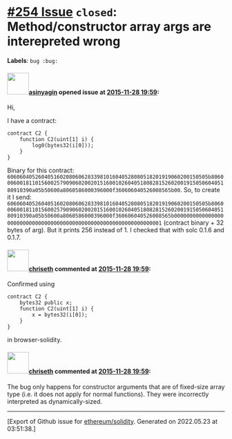 # [\#254 Issue](https://github.com/ethereum/solidity/issues/254) `closed`: Method/constructor array args are interepreted wrong
**Labels**: `bug :bug:`


#### <img src="https://avatars.githubusercontent.com/u/700837?v=4" width="50">[asinyagin](https://github.com/asinyagin) opened issue at [2015-11-28 19:59](https://github.com/ethereum/solidity/issues/254):

Hi,

I have a contract:

```
contract C2 {
    function C2(uint[1] i) {
        log0(bytes32(i[0]));
    }
}
```

Binary for this contract: `60606040526040516020806062833981016040528080518201919060200150505b8060006001811015600257909060200201516001026040518082815260200191505060405180910390a05b50600a8060586000396000f360606040526008565b00`. So, to create it I send: `60606040526040516020806062833981016040528080518201919060200150505b8060006001811015600257909060200201516001026040518082815260200191505060405180910390a05b50600a8060586000396000f360606040526008565b000000000000000000000000000000000000000000000000000000000000000001` (contract binary + 32 bytes of arg). But it prints 256 instead of 1. I checked that with solc 0.1.6 and 0.1.7.


#### <img src="https://avatars.githubusercontent.com/u/9073706?v=4" width="50">[chriseth](https://github.com/chriseth) commented at [2015-11-28 19:59](https://github.com/ethereum/solidity/issues/254#issuecomment-160345824):

Confirmed using

```
contract C2 {
    bytes32 public x;
    function C2(uint[1] i) {
        x = bytes32(i[0]);
    }
}
```

in browser-solidity.

#### <img src="https://avatars.githubusercontent.com/u/9073706?v=4" width="50">[chriseth](https://github.com/chriseth) commented at [2015-11-28 19:59](https://github.com/ethereum/solidity/issues/254#issuecomment-160348029):

The bug only happens for constructor arguments that are of fixed-size array type (i.e. it does not apply for normal functions). They were incorrectly interpreted as dynamically-sized.


-------------------------------------------------------------------------------



[Export of Github issue for [ethereum/solidity](https://github.com/ethereum/solidity). Generated on 2022.05.23 at 03:51:38.]
